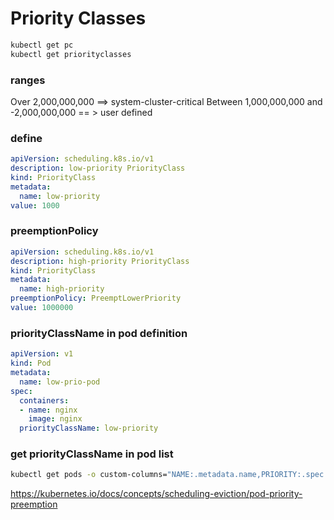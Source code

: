 # Priority Classes
```sh
kubectl get pc
kubectl get priorityclasses
```

### ranges
Over 2,000,000,000 ==> system-cluster-critical
Between 1,000,000,000 and -2,000,000,000 == > user defined

### define
```yaml
apiVersion: scheduling.k8s.io/v1
description: low-priority PriorityClass
kind: PriorityClass
metadata:
  name: low-priority
value: 1000
```

### preemptionPolicy
```yaml
apiVersion: scheduling.k8s.io/v1
description: high-priority PriorityClass
kind: PriorityClass
metadata:
  name: high-priority
preemptionPolicy: PreemptLowerPriority
value: 1000000
```

### priorityClassName in pod definition
```yaml
apiVersion: v1
kind: Pod
metadata:
  name: low-prio-pod
spec:
  containers:
  - name: nginx
    image: nginx
  priorityClassName: low-priority
```


### get priorityClassName in pod list
```sh
kubectl get pods -o custom-columns="NAME:.metadata.name,PRIORITY:.spec.priorityClassName"
```

<https://kubernetes.io/docs/concepts/scheduling-eviction/pod-priority-preemption>
